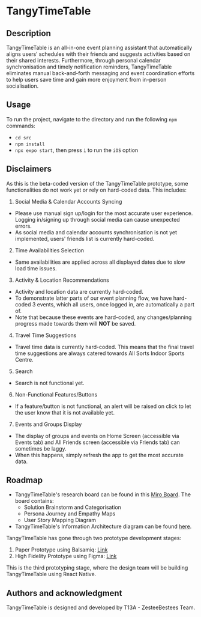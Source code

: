 # TangyTimeTable

## Description
TangyTimeTable is an all-in-one event planning assistant that automatically aligns users’ schedules with their friends and suggests activities based on their shared interests. Furthermore, through personal calendar synchronisation and timely notification reminders, TangyTimeTable eliminates manual back-and-forth messaging and event coordination efforts to help users save time and gain more enjoyment from in-person socialisation.

## Usage
To run the project, navigate to the directory and run the following `npm` commands:
- `cd src`
- `npm install`
- `npx expo start`, then press `i` to run the `iOS` option

## Disclaimers
As this is the beta-coded version of the TangyTimeTable prototype, some functionalities do not work yet or rely on hard-coded data. This includes:
1. Social Media & Calendar Accounts Syncing
  - Please use manual sign up/login for the most accurate user experience. Logging in/signing up through social media can cause unexpected errors.
  - As social media and calendar accounts synchronisation is not yet implemented, users' friends list is currently hard-coded.
2. Time Availabilities Selection
  - Same availabilities are applied across all displayed dates due to slow load time issues.
3. Activity & Location Recommendations
  - Activity and location data are currently hard-coded.
  - To demonstrate latter parts of our event planning flow, we have hard-coded 3 events, which all users, once logged in, are automatically a part of.
  - Note that because these events are hard-coded, any changes/planning progress made towards them will **NOT** be saved.
4. Travel Time Suggestions
  - Travel time data is currently hard-coded. This means that the final travel time suggestions are always catered towards All Sorts Indoor Sports Centre.
5. Search
  - Search is not functional yet.
6. Non-Functional Features/Buttons
  - If a feature/button is not functional, an alert will be raised on click to let the user know that it is not available yet.
7. Events and Groups Display
  - The display of groups and events on Home Screen (accessible via Events tab) and All Friends screen (accessible via Friends tab) can sometimes be laggy.
  - When this happens, simply refresh the app to get the most accurate data.

## Roadmap
- TangyTimeTable's research board can be found in this [Miro Board](https://miro.com/app/board/uXjVMhHMptI=/?share_link_id=646779823933). The board contains:
  - Solution Brainstorm and Categorisation
  - Persona Journey and Empathy Maps
  - User Story Mapping Diagram
- TangyTimeTable's Information Architecture diagram can be found [here](https://miro.com/app/board/uXjVNeIKz_E=/?share_link_id=431567442464).

TangyTimeTable has gone through two prototype development stages:
1. Paper Prototype using Balsamiq: [Link](https://balsamiq.cloud/sti0r6/pnyd8ff)
2. High Fidelity Prototype using Figma: [Link](https://www.figma.com/file/I7GMziARoK8euZ8TZevWRK/TangyTimeTable---HiFi-Prototype---Week-7-Deliverable---COMP4511?type=design&node-id=0%3A1&mode=design&t=885dPEtNUmxg2T4Q-1)

This is the third prototyping stage, where the design team will be building TangyTimeTable using React Native.

## Authors and acknowledgment
TangyTimeTable is designed and developed by T13A - ZesteeBestees Team.
